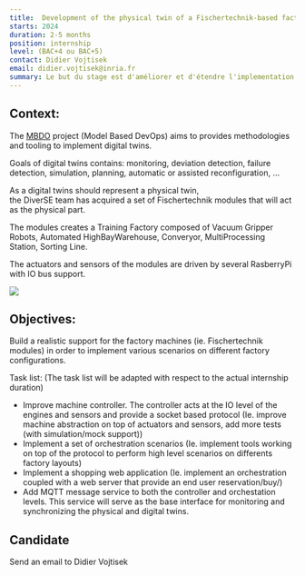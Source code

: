 ```yaml
---
title:  Development of the physical twin of a Fischertechnik-based factory 
starts: 2024
duration: 2-5 months
position: internship
level: (BAC+4 ou BAC+5)
contact: Didier Vojtisek
email: didier.vojtisek@inria.fr
summary: Le but du stage est d'améliorer et d'étendre l'implementation d'une usine Fischertechnik dans l'objectif de l'utiliser dans le cadre de travaux autour des jumeaux numériques.
---
```


## Context:

The  [MBDO](https://mbdo.github.i) project (Model Based DevOps) aims to provides methodologies and tooling to implement digital twins.

Goals of digital twins contains: monitoring, deviation detection, failure detection, simulation, planning, automatic or assisted reconfiguration, ...

As a digital twins should represent a physical twin,  
the DiverSE team has acquired a set of Fischertechnik modules that will act as the physical part.

The modules creates a Training Factory composed of Vacuum Gripper Robots, Automated HighBayWarehouse, Converyor, MultiProcessing Station, Sorting Line.  

The actuators and sensors of the modules are driven by several RasberryPi with IO bus support.

![](https://www.fischertechnikwebshop.com/image/cache/catalog/fischertechnik/industry2023fotos/554868_Lernfabrik_Training_Factory_Fabrik_24V-3-6-1-500x500.webp)


## Objectives:


Build a realistic support for the factory machines (ie. Fischertechnik modules) in order to implement various scenarios on different factory configurations.

Task list:
(The task list will be adapted with respect to the actual internship duration)

- Improve machine controller. The controller acts at the IO level of the engines and sensors and provide a socket based protocol (Ie. improve machine abstraction on top of actuators and sensors,  add more tests (with simulation/mock support)) 
- Implement a set of orchestration scenarios (Ie. implement tools working on top of the protocol to perform high level scenarios on differents factory layouts)
- Implement a shopping web application (Ie. implement an orchestration coupled with a web server that provide an end user reservation/buy/)
- Add MQTT message service to both the controller and orchestation levels. This service will serve as the base interface for monitoring and synchronizing the physical and digital twins. 
    
    

## Candidate

Send an email to Didier Vojtisek
